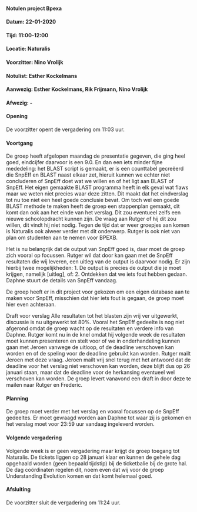 #### Notulen project Bpexa
#### Datum: 22-01-2020 
#### Tijd: 11:00-12:00
#### Locatie: Naturalis
#### Voorzitter: Nino Vrolijk
#### Notulist: Esther Kockelmans
#### Aanwezig: Esther Kockelmans, Rik Frijmann, Nino Vrolijk
#### Afwezig: -

#### Opening
De voorzitter opent de vergadering om 11:03 uur.

#### Voortgang
De groep heeft afgelopen maandag de presentatie gegeven, die ging heel goed, eindcijfer daarvoor is een 9.0.  En dan een iets minder fijne mededeling: het BLAST script is gemaakt, er is een counttabel gecreëerd die SnpEff en BLAST naast elkaar zet, hieruit kunnen we echter niet concluderen of SnpEff doet wat we willen en of het ligt aan BLAST of SnpEff. Het eigen gemaakte BLAST programma heeft in elk geval wat flaws maar we weten niet precies waar deze zitten. Dit maakt dat het eindverslag tot nu toe niet een heel goede conclusie bevat. Om toch wel een goede BLAST methode te maken heeft de groep een stappenplan gemaakt, dit komt dan ook aan het einde van het verslag. Dit zou eventueel zelfs een nieuwe schoolopdracht kunnen zijn. De vraag aan Rutger of hij dit zou willen, dit vindt hij niet nodig. Tegen de tijd dat er weer groepjes aan komen is Naturalis ook alweer verder met dit onderwerp. Rutger is ook niet van plan om studenten aan te nemen voor BPEXB.

Het is nu belangrijk dat de output van SnpEff goed is, daar moet de groep zich vooral op focussen. 
Rutger wil dat door kan gaan met de SnpEff resultaten die wij leveren, een uitleg van de output is daarvoor nodig. Er zijn hierbij twee mogelijkheden: 1. De output is precies de output die je moet krijgen, namelijk [uitleg], of: 2. Ontdekken dat we iets fout hebben gedaan. 
Daphne stuurt de details van SnpEff vandaag. 

De groep heeft er in dit project voor gekozen om een eigen database aan te maken voor SnpEff, misschien dat hier iets fout is gegaan, de groep moet hier even achteraan.

Draft voor verslag
Alle resultaten tot het blasten zijn vrij ver uitgewerkt, discussie is nu uitgewerkt tot 80%. Vooral het SnpEff gedeelte is nog niet afgerond omdat de groep wacht op de resultaten en verdere info van Daphne. Rutger komt nu in de knel omdat hij volgende week de resultaten moet kunnen presenteren en stelt voor of we in onderhandeling kunnen gaan met Jeroen vanwege de uitloop, of de deadline verschoven kan worden en of de speling voor de deadline gebruikt kan worden. Rutger mailt Jeroen met deze vraag. Jeroen mailt vrij snel terug met het antwoord dat de deadline voor het verslag niet verschoven kan worden, deze blijft dus op 26 januari staan, maar dat de deadline voor de herkansing eventueel wel verschoven kan worden. De groep levert vanavond een draft in door deze te mailen naar Rutger en Frederic.



#### Planning
De groep moet verder met het verslag en vooral focussen op de SnpEff gedeeltes. Er moet gevraagd worden aan Daphne tot waar zij is gekomen en het verslag moet voor 23:59 uur vandaag ingeleverd worden. 

#### Volgende vergadering
Volgende week is er geen vergadering maar krijgt de groep toegang tot Naturalis. De tickets liggen op 28 januari klaar en kunnen de gehele dag opgehaald worden (geen bepaald tijdstip) bij de ticketbalie bij de grote hal. De dag coördinaten regelen dit, noem even dat wij voor de groep Understanding Evolution komen en dat komt helemaal goed.

#### Afsluiting
De voorzitter sluit de vergadering om 11:24 uur.
